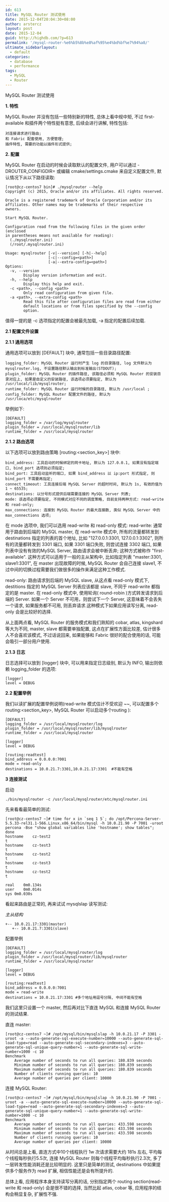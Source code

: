 ```yaml
---
id: 613
title: MySQL Router 测试使用
date: 2015-12-04T20:04:30+08:00
author: arstercz
layout: post
date: 2015-12-04
guid: http://highdb.com/?p=613
permalink: '/mysql-router-%e6%b5%8b%e8%af%95%e4%bd%bf%e7%94%a8/'
ultimate_sidebarlayout:
  - default
categories:
  - database
  - performance
tags:
  - MySQL
  - Router
---
```

MySQL Router 测试使用

<strong>1. 特性</strong>

MySQL Router 并没有包括一些特别新的特性, 总体上看中规中矩, 不过 first-available 和插件两个特性挺有意思, 后续会进行讲解, 特性包括:
```
对连接请求进行路由;
和 Fabric 配套使用, 方便管理;
插件特性, 需要的功能以插件形式提供;
``` 
<more></more>

<strong>2. 配置</strong>

MySQL Router 在启动的时候会读取默认的配置文件, 用户可以通过  -DROUTER_CONFIGDIR=<path> 或编辑 cmake/settings.cmake 来自定义配置文件, 默认情况下从以下路径读取:
```
[root@cz-centos7 bin]# ./mysqlrouter --help
Copyright (c) 2015, Oracle and/or its affiliates. All rights reserved.

Oracle is a registered trademark of Oracle Corporation and/or its
affiliates. Other names may be trademarks of their respective
owners.

Start MySQL Router.

Configuration read from the following files in the given order (enclosed
in parentheses means not available for reading):
  (./mysqlrouter.ini)
  (/root/.mysqlrouter.ini)

Usage: mysqlrouter [-v|--version] [-h|--help]
                   [-c|--config=<path>]
                   [-a|--extra-config=<path>]
Options:
  -v, --version
        Display version information and exit.
  -h, --help
        Display this help and exit.
  -c <path>, --config <path>
        Only read configuration from given file.
  -a <path>, --extra-config <path>
        Read this file after configuration files are read from either
        default locations or from files specified by the --config
        option.
```

值得一提的是 -c 选项指定的配置会被最先加载, -a 指定的配置后续加载.

<strong>2.1 配置文件设置</strong>

<strong>2.1.1 通用选项</strong>

通用选项可以放到 [DEFAULT] 块中, 通常包括一些目录路径配置:
```
logging_folder: MySQL Router 运行时产生 log 的目录路径, log 文件默认为 mysqlrouter.log, 不设置路径默认输出到标准输出(STDOUT);
plugin_folder: MySQL Router 的插件路径, 该路径必须和 MySQL Router 的安装目录对应上, 如果是自定义的安装路径, 该选项必须要指定, 默认为 /usr/local/lib/mysqlrouter;
runtime_folder: MySQL Router 运行时候的目录路径, 默认为 /usr/local ;
config_folder: MySQL Router 配置文件的路径, 默认为 /usr/loca/etc/mysqlrouter
```

举例如下:
```
[DEFAULT]
logging_folder = /var/log/mysqlrouter
plugin_folder = /usr/local/mysqlrouter/lib
runtime_folder = /usr/local/mysqlrouter
```

<strong>2.1.2 路由选项</strong>

以下选项可以放到路由策略 [routing:<section_key>] 块中:
```
bind_address: 工具启动的时候绑定的网卡地址, 默认为 127.0.0.1, 如果没有指定端口, bind_port 选项则必须指定;
bind_port: 工具启动监听的端口, 如果 bind_address 以 ip:port 形式指定, 则 bind_port 不需要再指定;
connect_timeout: 工具连接后端 MySQL Server 的超时时间, 默认为 1s, 有效的值为 1 ~ 65535;
destinations: 以分号形式提供后端需要连接的 MySQL Server 列表;
mode: 该选项必须要指定, 不同模式对应不同的调度策略, 目前支持两种方式: read-write 和 read-only;
max_connections: 连接到 MySQL Router 的最大连接数, 类似 MySQL Server 中的 max_connections 选项;
```

在 mode 选项中, 我们可以选用 read-write 和 read-only 模式:
read-write: 通常用于路由到后端的 MySQL master, 在 read-write 模式中, 所有的流量都转发到 destinations 指定的列表的首个地址, 比如 "127.0.0.1:3301, 127.0.0.1:3302", 则所有的流量都转发到 3301 端口, 如果 3301 端口失败, 则尝试连接 3302 端口, 如果列表中没有有效的MySQL Server, 路由请求会被中断丢弃; 这种方式被称作 "first-available". 这种方式可以适用于一般的主从架构中, 比如指定列表 "master:3301, slave1:3301", 在 master 出现故障的时候, MySQL Router 会自己连接 slave1, 不过中间的切换过程需要我们做很多的操作来满足这种工作模式.

read-only: 路由请求到后端的 MySQL slave, 从这点看 read-only 模式下, destitions 指定的 MySQL Server 列表应该都是 slave, 不同于 read-write 都指定的是 master. 在 read-only 模式中, 使用轮询( round-robin )方式转发请求到后端的 Server. 如果一个 Server 不可用，则尝试下一个 Server, 这意味着不会丢失一个请求, 如果服务都不可用, 则丢弃请求.这种模式下如果应用读写分离, read-only 会是比较好的选择.

从上面两点看, MySQL Router 的服务模式和我们熟知的 cobar, atlas, kingshard 等大为不同, master, slave 都需要单独配置, 这点在扩展性方面比较差, 估计很多人不会喜欢该模式, 不过话说回来, 如果能够和 Fabric 很好的配合使用的话, 可能会吸引一部分用户使用.

<strong>2.1.3 日志</strong>
 
  日志选择可以放到 [logger] 块中, 可以用来指定日志级别, 默认为 INFO, 输出则依赖 logging_folder 的选项:
```
[logger]
level = DEBUG
```

<strong>2.2 配置举例</strong>

我们以读扩展的配置举例说明(read-write 模式估计不受欢迎 ~~, 可以配置多个 routing:<section_key>, MySQL Router 可以启动多个routing ):
```
[DEFAULT]
logging_folder = /usr/local/mysqlrouter/log
plugin_folder = /usr/local/mysqlrouter/lib/mysqlrouter
runtime_folder = /usr/local/mysqlrouter

[logger]
level = DEBUG

[routing:readtest]
bind_address = 0.0.0.0:7001
mode = read-only
destinations = 10.0.21.7:3301,10.0.21.17:3301  #不能有空格
```

<strong>3  连接测试</strong>

启动
```
./bin/mysqlrouter -c /usr/local/mysqlrouter/etc/mysqlrouter.ini
```
   先来看看最简单的测试:
```
[root@cz-centos7 ~]# time for x in `seq 1 5`; do /opt/Percona-Server-5.5.33-rel31.1-566.Linux.x86_64/bin/mysql -h 10.0.21.90 -P 7001 -uroot percona -Bse "show global variables like 'hostname'; show tables"; done
hostname	cz-test2
t
hostname	cz-test3
t
hostname	cz-test2
t
hostname	cz-test3
t
hostname	cz-test2
t

real	0m0.134s
user	0m0.014s
sys	0m0.030s
```
看起来路由是正常的, 再来试试 mysqlslap 读写测试:

*主从结构*
```
+-- 10.0.21.17:3301(master)
   +-- 10.0.21.7:3301(slave)
```

配置举例
```
[DEFAULT]
logging_folder = /usr/local/mysqlrouter/log
plugin_folder = /usr/local/mysqlrouter/lib/mysqlrouter
runtime_folder = /usr/local/mysqlrouter

[logger]
level = DEBUG

[routing:readtest]
bind_address = 0.0.0.0:7001
mode = read-write
destinations = 10.0.21.17:3301 #多个地址用逗号分隔, 中间不能有空格
```

我们这里只设置一个 master, 然后再对比下直连 MySQL 和连接 MySQL Router 的测试结果.

直连 master: 
```
[root@cz-centos7 ~]# /opt/mysql/bin/mysqlslap -h 10.0.21.17 -P 3301 -uroot -a --auto-generate-sql-execute-number=10000 --auto-generate-sql-load-type=read --auto-generate-sql-secondary-indexes=3 --auto-generate-sql-unique-query-number=1 --auto-generate-sql-write-number=1000 -c 10
Benchmark
	Average number of seconds to run all queries: 180.839 seconds
	Minimum number of seconds to run all queries: 180.839 seconds
	Maximum number of seconds to run all queries: 180.839 seconds
	Number of clients running queries: 10
	Average number of queries per client: 10000
```

连接 MySQL Router:
```
[root@cz-centos7 ~]# /opt/mysql/bin/mysqlslap -h 10.0.21.90 -P 7001 -uroot -a --auto-generate-sql-execute-number=10000 --auto-generate-sql-load-type=read --auto-generate-sql-secondary-indexes=3 --auto-generate-sql-unique-query-number=1 --auto-generate-sql-write-number=1000 -c 10
Benchmark
	Average number of seconds to run all queries: 433.598 seconds
	Minimum number of seconds to run all queries: 433.598 seconds
	Maximum number of seconds to run all queries: 433.598 seconds
	Number of clients running queries: 10
	Average number of queries per client: 10000
```

从时间总是上看, 直连方式中10个线程执行 1w 次请求需要大约 181s 左右, 平均每个线程每秒执行5.5次, 连接 MySQL Router 则每个线程平均每秒执行2.3次, 多了一层转发性能消耗还是比较明显的. 这里只是简单的测试, destinations 中如果提供多个服务作为 read 扩展, 相信性能还是会有所提升的.

总体上看, 应用程序本身支持读写分离的话, 分别指定两个 routing section(read-write 和 read-only) 会是很不错的选择, 当然比起 atlas, cobar 等, 应用程序的结构会稍显复杂, 扩展性不强.